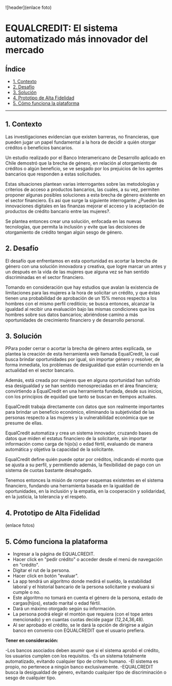![header](enlace foto)

# EQUALCREDIT: El sistema automatizado más innovador del mercado

## Índice

* [1. Contexto](#1-Contexto)
* [2. Desafío](#2-Desafío)
* [3. Solución](#3-Solución)
* [4. Prototipo de Alta Fidelidad](#3-Prototipo-de-Alta-Fidelidad)
* [5. Cómo funciona la plataforma](#4-Cómo-funciona-la-plataforma)

***

## 1. Contexto
Las investigaciones evidencian que existen barreras, no financieras, que pueden jugar un papel fundamental a la hora de decidir a quién otorgar créditos o beneficios bancarios.

Un estudio realizado por el Banco Interamericano de Desarrollo aplicado en Chile demostró que la brecha de género, en relación al otorgamiento de créditos o algún beneficio, se ve sesgado por los prejuicios de los agentes bancarios que responden a estas solicitudes. 

Estas situaciones plantean varias interrogantes sobre las metodologías y criterios de acceso a productos bancarios, las cuales, a su vez, permiten proponer algunas posibles soluciones a esta brecha de género existente en el sector financiero. Es así que surge la siguiente interrogante:
¿Pueden las innovaciones digitales en las finanzas mejorar el acceso y la aceptación de productos de crédito bancario entre las mujeres?.

Se plantea entonces crear una solución, enfocada en las nuevas tecnologías, que permita la inclusión y evite que las decisiones de otorgamiento de crédito tengan algún sesgo de género.



## 2. Desafío
El desafío que enfrentamos en esta oportunidad es acortar la brecha de género con una solución innovadora y creativa, que logre marcar un antes y un después en la vida de las mujeres que alguna vez se han sentido discriminadas en el sector financiero. 

Tomando en consideración que hay estudios que avalan la existencia de limitaciones para las mujeres a la hora de solicitar un crédito, y que éstas tienen una probabilidad de aprobación de un 15% menos respecto a los hombres con el mismo perfil crediticio; se busca entonces, alcanzar la igualdad al recibir una evaluación bajo las mismas condiciones que los hombres sobre sus datos bancarios; abriéndose camino a más oportunidades de crecimiento financiero y de desarrollo personal.



## 3. Solución
PPara poder cerrar o acortar la brecha de género antes explicada, se plantea la creación de esta herramienta web llamada EqualCredit, la cual busca brindar oportunidades por igual, sin importar género y resolver, de forma inmediata, los problemas de desigualdad que están ocurriendo en la actualidad en el sector bancario.

Además,  está creada por mujeres que en alguna oportunidad han sufrido esa desigualdad y se han sentido menospreciadas en el área financiera; convirtiendo a EqualCredit en una herramienta fundada, desde sus inicios, con los principios de equidad que tanto se buscan en tiempos actuales.

EqualCredit trabaja directamente con datos que son realmente importantes para brindar un beneficio económico, eliminando la subjetividad de las personas respecto a las mujeres y la vulnerabilidad económica que se presume de ellas. 

EqualCredit automatiza y crea un sistema innovador, cruzando bases de datos que miden el estatus financiero de la solicitante,  sin importar información como carga de hijo(s) o edad fértil, evaluando de manera automática y objetiva la capacidad de la solicitante. 

EqualCredit define quién puede optar por créditos, indicando el monto que se ajusta a su perfil, y permitiendo además, la flexibilidad de pago con un sistema de cuotas bastante desahogado.

Tenemos entonces la misión de romper esquemas existentes en el sistema financiero, fundando una herramienta basada en la igualdad de oportunidades, en la inclusión y la empatía, en la cooperación y solidaridad, en la justicia, la tolerancia y el respeto.



## 4. Prototipo de Alta Fidelidad

(enlace fotos)



## 5. Cómo funciona la plataforma
 - Ingresar a la página de EQUALCREDIT.
 - Hacer click en "pedir crédito" o acceder desde el menú de navegación en "crédito".
 - Digitar el rut de la persona.
 - Hacer click en botón "evaluar".
 - La app tendrá un algoritmo donde medirá el sueldo, la estabilidad laboral y el historial bancario de la persona solicitante y evaluará si cumple o no.
 - Este algoritmo no tomará en cuenta el género de la persona, estado de cargas(hijos), estado marital o edad fértil. 
 - Dará un máximo otorgado según su información.
 - La persona podrá elegir el montón que requiera (con el tope antes mencionado) y en cuantas cuotas decide pagar (12,24,36,48).
 - Al ser aprobado el crédito, se le dará la opción de dirigirse a algún banco en convenio con EQUALCREDIT que el usuario prefiera.

 **Tener en consideración:**

 -Los bancos asociados deben asumir que si el sistema aprobó el crédito, los usuarios cumplen con los requisitos.
 -Es un sistema totalmente automatizado, evitando cualquier tipo de criterio humano.
 -El sistema es propio, no pertenece a ningún banco exclusivamente.
 -EQUALCREDIT busca la desigualdad de género, evitando cualquier tipo de discriminación o sesgo de cualquier tipo.